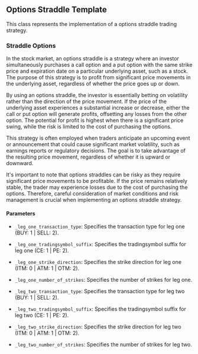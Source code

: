 ## Options Straddle Template

This class represents the implementation of a options straddle trading strategy.

### Straddle Options
In the stock market, an options straddle is a strategy where an investor simultaneously purchases a call option and a put option with the same strike price and expiration date on a particular underlying asset, such as a stock. The purpose of this strategy is to profit from significant price movements in the underlying asset, regardless of whether the price goes up or down.

By using an options straddle, the investor is essentially betting on volatility rather than the direction of the price movement. If the price of the underlying asset experiences a substantial increase or decrease, either the call or put option will generate profits, offsetting any losses from the other option. The potential for profit is highest when there is a significant price swing, while the risk is limited to the cost of purchasing the options.

This strategy is often employed when traders anticipate an upcoming event or announcement that could cause significant market volatility, such as earnings reports or regulatory decisions. The goal is to take advantage of the resulting price movement, regardless of whether it is upward or downward.

It's important to note that options straddles can be risky as they require significant price movements to be profitable. If the price remains relatively stable, the trader may experience losses due to the cost of purchasing the options. Therefore, careful consideration of market conditions and risk management is crucial when implementing an options straddle strategy.

#### Parameters

- `_leg_one_transaction_type`: Specifies the transaction type for leg one (BUY: 1 | SELL: 2).
- `_leg_one_tradingsymbol_suffix`: Specifies the tradingsymbol suffix for leg one (CE: 1 | PE: 2).
- `_leg_one_strike_direction`: Specifies the strike direction for leg one (ITM: 0 | ATM: 1 | OTM: 2).
- `_leg_one_number_of_strikes`: Specifies the number of strikes for leg one.

- `_leg_two_transaction_type`: Specifies the transaction type for leg two (BUY: 1 | SELL: 2).
- `_leg_two_tradingsymbol_suffix`: Specifies the tradingsymbol suffix for leg two (CE: 1 | PE: 2).
- `_leg_two_strike_direction`: Specifies the strike direction for leg two (ITM: 0 | ATM: 1 | OTM: 2).
- `_leg_two_number_of_strikes`: Specifies the number of strikes for leg two.

